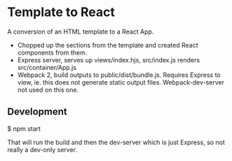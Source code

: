 # Template to React

A conversion of an HTML template to a React App. 

- Chopped up the sections from the template and created React components from them.
- Express server, serves up views/index.hjs, src/index.js renders src/container/App.js
- Webpack 2, build outputs to public/dist/bundle.js. Requires Express to view, ie. this does not generate static output files. Webpack-dev-server not used on this one.

## Development

$ npm start

That will run the build and then the dev-server which is just Express, so not really a dev-only server.

